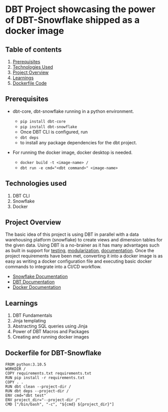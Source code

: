 # DBT Project showcasing the power of DBT-Snowflake shipped as a docker image

## Table of contents

1. [Prerequisites](#prerequisites)
1. [Technologies Used](#technologies-used)
1. [Project Overview](#project-overview)
1. [Learnings](#learnings)
1. [Dockerfile Code](#dockerfile)

## Prerequisites

-   dbt-core, dbt-snowflake running in a python environment.

    -   `pip install dbt-core`
    -   `pip install dbt-snowflake`
    -   Once DBT CLI is configured, run
    -   `dbt deps`
    -   to install any package dependencies for the dbt project.

-   For running the docker image, docker desktop is needed.

    -   `docker build -t <image-name> /`
    -   `dbt run -e cmd="<dbt command>" <image-name>`

## Technologies used

1. DBT CLI
2. Snowflake
3. Docker

## Project Overview

The basic idea of this project is using DBT in parallel with a data warehousing platform (snowflake) to create views and dimension tables for the given data. Using DBT is a no-brainer as it has many advantages such as built in support for [testing](https://docs.getdbt.com/docs/building-a-dbt-project/tests), [modularization](https://docs.getdbt.com/docs/building-a-dbt-project/building-models), [documentation](https://docs.getdbt.com/docs/building-a-dbt-project/documentation). Once the project requirements have been met, converting it into a docker image is as easy as writing a docker configuration file and executing basic docker commands to integrate into a CI/CD workflow.

-   [Snowflake Documentation](https://docs.snowflake.com/en/user-guide-intro.html)
-   [DBT Documentation](https://docs.getdbt.com/docs/introduction)
-   [Docker Documentation](https://docs.docker.com/get-started/overview/)

## Learnings

1. DBT Fundamentals
2. Jinja templating
3. Abstracting SQL queries using Jinja
4. Power of DBT Macros and Packages
5. Creating and running docker images

## Dockerfile for DBT-Snowflake

```
FROM python:3.10.5
WORKDIR /
COPY requirements.txt requirements.txt
RUN pip install -r requirements.txt
COPY . .
RUN dbt clean --project-dir /
RUN dbt deps --project-dir /
ENV cmd="dbt test"
ENV project_dir="--project-dir /"
CMD ["/bin/bash", "-c", "${cmd} ${project_dir}"]
```
